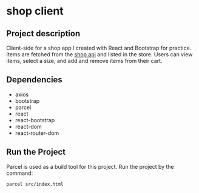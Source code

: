 # shop client

## Project description

Client-side for a shop app I created with React and Bootstrap for practice. Items are fetched from the [shop api](https://github.com/lkarow/shop-api) and listed in the store. Users can view items, select a size, and add and remove items from their cart.

## Dependencies

- axios
- bootstrap
- parcel
- react
- react-bootstrap
- react-dom
- react-router-dom

## Run the Project

Parcel is used as a build tool for this project. Run the project by the command:

```bash
parcel src/index.html
```
